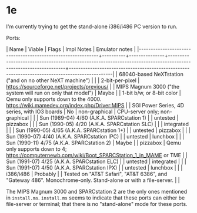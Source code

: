 # 1e

I'm currently trying to get the stand-alone i386/i486 PC version to
run.

Ports:

| Name                                                        | Viable   | Flags         | Impl Notes                                                                                                     | Emulator notes                                                                                 |
|-------------------------------------------------------------+----------+---------------+----------------------------------------------------------------------------------------------------------------+------------------------------------------------------------------------------------------------|
| 68040-based NeXTstation ("and on no other NeXT machine")    |          |               | 2-bit-per-pixel                                                                                                | https://sourceforge.net/projects/previous/                                                     |
| MIPS Magnum 3000 ("the system will run on only that model") | Maybe    |               | 1-bit b/w, or 8-bit color                                                                                      | Qemu only supports down to the 4000.  https://wiki.mamedev.org/index.php/Driver:MIPS           |
| SGI Power Series, 4D series, with IO3 boards                | No       | non-graphical | CPU-server only; non-graphical                                                                                 |                                                                                                |
| Sun (1989-04) 4/60 (A.K.A. SPARCstation 1)                  |          | untested      | pizzabox                                                                                                       |                                                                                                |
| Sun (1990-05) 4/20 (A.K.A. SPARCstation SLC)                |          |               | integrated                                                                                                     |                                                                                                |
| Sun (1990-05) 4/65 (A.K.A. SPARCstation 1+)                 |          | untested      | pizzabox                                                                                                       |                                                                                                |
| Sun (1990-07) 4/40 (A.K.A. SPARCstation IPC)                |          | untested      | lunchbox                                                                                                       |                                                                                                |
| Sun (1990-11) 4/75 (A.K.A. SPARCstation 2)                  | Maybe    |               | pizzabox                                                                                                       | Qemu only supports down to 4; https://computernewb.com/wiki/Boot_SPARCStation_1_in_MAME or TME |
| Sun (1991-07) 4/25 (A.K.A. SPARCstation ELC)                |          | untested      | integrated                                                                                                     |                                                                                                |
| Sun (1991-07) 4/50 (A.K.A. SPARCstation IPX)                |          | untested      | lunchbox                                                                                                       |                                                                                                |
| i386/i486                                                   | Probably |               | Tested on "AT&T Safari", "AT&T 6386", and "Gateway 486".  Monochrome-only.  Stand-alone or with a file-server. |                                                                                                |

The MIPS Magnum 3000 and SPARCstation 2 are the only ones mentioned in
`install.ms`.  `install.ms` seems to indicate that these ports can
either be file-server or terminal; that there is no "stand-alone" mode
for these ports.

[TME]: https://people.csail.mit.edu/fredette/tme/index.html
